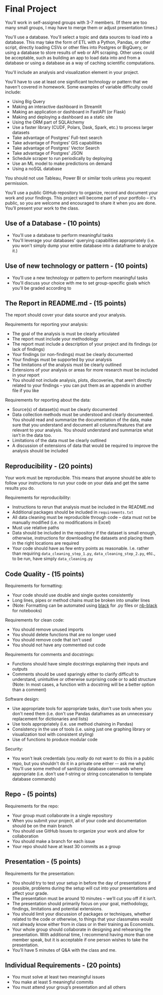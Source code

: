 # Final Project 

You’ll work in self-assigned groups with 3-7 members. (If there are too many small groups, I may have to merge them or adjust presentation times.)

You'll use a database. You'll select a topic and data sources to load into a database. This may take the form of ETL with a Python, Pandas, or other script, directly loading CSVs or other files into Postgres or BigQuery, or using a database to store results of web or API scraping. Other uses could be acceptable, such as building an app to load data into and from a database or using a database as a way of caching scientific computations.

You'll include an analysis and visualization element in your project.

You'll have to use at least one significant technology or pattern that we haven't covered in homework. Some examples of variable difficulty could include:
* Using Big Query
* Making an interactive dashboard in Streamlit
* Making an application or dashboard in FastAPI (or Flask)
* Making and deploying a dashboard as a static site
* Using the ORM part of SQLAlchemy
* Use a faster library (CUDF, Polars, Dask, Spark, etc.) to process larger datasets
* Take advantage of Postgres' Full-text search
* Take advantage of Postgres' GIS capabilities
* Take advantage of Postgres' Vector Search
* Take advantage of Postgres' JSON
* Schedule scraper to run periodically by deploying
* Use an ML model to make predictions on demand
* Using a noSQL database

You should not use Tableau, Power BI or similar tools unless you request permission.  

You’ll use a public GitHub repository to organize, record and document your work and your findings. This project will become part of your portfolio – it's public, so you are welcome and encouraged to share it when you are done. You’ll present your work to the class.

## Use of a Database - (10 points)
* You'll use a database to perform meaningful tasks
* You'll leverage your databases' querying capabilities appropriately (i.e. you won't simply dump your entire database into a dataframe to analyze it.)

## Use of new technology or pattern - (10 points)
* You'll use a new technology or pattern to perform meaningful tasks
* You'll discuss your choice with me to set group-specific goals which you'll be graded according to

## The Report in README.md - (15 points)

The report should cover your data source and your analysis.  

Requirements for reporting your analysis:
* The goal of the analysis is must be clearly articulated
* The report must include your methodology
* The report must include a description of your project and its findings (or lack of findings)
* Your findings (or non-findings) must be clearly documented
* Your findings must be supported by your analysis
* The limitations of the analysis must be clearly outlined
* Extensions of your analysis or areas for more research must be included in your report
* You should not include analysis, plots, discoveries, that aren’t directly related to your findings – you can put them as an appendix in another file if you like

Requirements for reporting about the data:
* Source(s) of dataset(s) must be clearly documented
* Data collection methods must be understood and clearly documented. You should read and summarize the documentation of the data, make sure that you understand and document all columns/features that are relevant to your analysis. You should understand and summarize what isn’t in the data too.
* Limitations of the data must be clearly outlined
* A discussion of extensions of data that would be required to improve the analysis should be included

## Reproducibility - (20 points)

Your work must be reproducible. This means that anyone should be able to follow your instructions to run your code on your data and get the same results you do.  

Requirements for reproducibility:
* Instructions to rerun that analysis must be included in the README.md
* Additional packages should be included in `requirements.txt`
* All data cleaning must be reproducible through code – data must not be manually modified (i.e. no modifications in Excel)
* Must use relative paths
* Data should be included in the repository if the dataset is small enough, otherwise, instructions for downloading the datasets and placing them in the right locations are required
* Your code should have as few entry points as reasonable. I.e. rather than requiring `data_cleaning_step_1.py`, `data_cleaning_step_2.py`, etc., to be run, have simply `data_cleaning.py`

## Code Quality - (15 points)

Requirements for formatting:
* Your code should use double and single quotes consistently
* Long lines, pipes or method chains must be broken into smaller lines
* (Note: Formatting can be automated using [black](https://black.readthedocs.io/en/stable/) for .py files or [nb-black](https://pypi.org/project/nb-black/) for notebooks)

Requirements for clean code:
* You should remove unused imports
* You should delete functions that are no longer used
* You should remove code that isn’t used
* You should not have any commented out code

Requirements for comments and docstrings:
* Functions should have simple docstrings explaining their inputs and outputs
* Comments should be used sparingly either to clarify difficult to understand, unintuitive or otherwise surprising code or to add structure (Note: In most cases, a function with a docstring will be a better option than a comment)

Software design:
* Use appropriate tools for appropriate tasks, don't use tools when you don't need them (i.e. don't use Pandas dataframes as an unnecessary replacement for dictionaries and lists)
* Use tools appropriately (i.e. use method chaining in Pandas)
* Consistency in the use of tools (i.e. using just one graphing library or visualization tool with consistent styling)
* Use of functions to produce modular code

Security:
* You won't leak credentials (you _really_ do not want to do this in a public repo, but you shouldn't do it in a private one either -- ask me why)
* You'll use some method of sanitizing database commands where appropriate (i.e. don't use f-string or string concatenation to template database commands)

## Repo - (5 points)

Requirements for the repo:
* Your group must collaborate in a single repository
* When you submit your project, all of your code and documentation should be on the main branch
* You should use GitHub Issues to organize your work and allow for collaboration
* You should make a branch for each issue
* Your repo should have at least 30 commits as a group

## Presentation - (5 points)

Requirements for the presentation:
* You should try to test your setup in <location TBD> before the day of presentations if possible, problems during the setup will cut into your presentations and affect your grade.
* The presentation must be around 10 minutes – we’ll cut you off if it isn’t.
* The presentation should primarily focus on your goal, methodology, findings, limitations and potential extensions.
* You should limit your discussion of packages or techniques, whether related to the code or otherwise, to things that your classmates would not already know either from in class or in their training as Economists.
* Your whole group should collaborate in designing and rehearsing the presentation. With additional time, I recommend having more than one member speak, but it is acceptable if one person wishes to take the presentation.
* You’ll have 5 minutes of Q&A with the class and me.

## Individual Requirements - (20 points)
* You must solve at least two meaningful issues
* You make at least 5 meaningful commits
* You must attend your group’s presentation and all others
